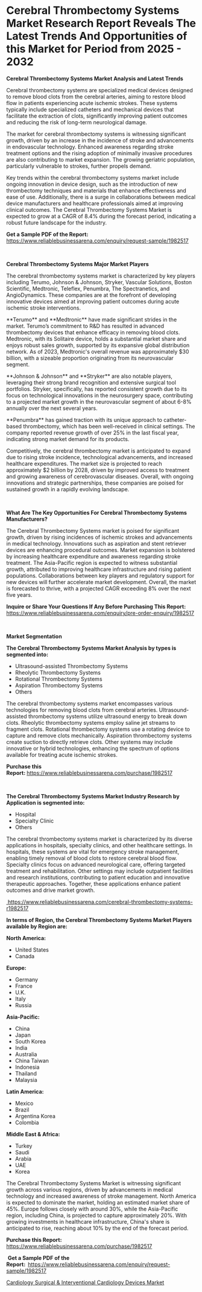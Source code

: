 <p><h1>Cerebral Thrombectomy Systems Market Research Report Reveals The Latest Trends And Opportunities of this Market for Period from 2025 - 2032</h1></p><p><strong>Cerebral Thrombectomy Systems Market Analysis and Latest Trends</strong></p>
<p><p>Cerebral thrombectomy systems are specialized medical devices designed to remove blood clots from the cerebral arteries, aiming to restore blood flow in patients experiencing acute ischemic strokes. These systems typically include specialized catheters and mechanical devices that facilitate the extraction of clots, significantly improving patient outcomes and reducing the risk of long-term neurological damage.</p><p>The market for cerebral thrombectomy systems is witnessing significant growth, driven by an increase in the incidence of stroke and advancements in endovascular technology. Enhanced awareness regarding stroke treatment options and the rising adoption of minimally invasive procedures are also contributing to market expansion. The growing geriatric population, particularly vulnerable to strokes, further propels demand.</p><p>Key trends within the cerebral thrombectomy systems market include ongoing innovation in device design, such as the introduction of new thrombectomy techniques and materials that enhance effectiveness and ease of use. Additionally, there is a surge in collaborations between medical device manufacturers and healthcare professionals aimed at improving clinical outcomes. The Cerebral Thrombectomy Systems Market is expected to grow at a CAGR of 8.4% during the forecast period, indicating a robust future landscape for the industry.</p></p>
<p><strong>Get a Sample PDF of the Report:&nbsp;</strong> <a href="https://www.reliablebusinessarena.com/enquiry/request-sample/1982517?utm_campaign=3118&utm_medium=2&utm_source=Github&utm_content=ia&utm_term=05032025&utm_id=cerebral-thrombectomy-systems">https://www.reliablebusinessarena.com/enquiry/request-sample/1982517</a></p>
<p>&nbsp;</p>
<p><strong>Cerebral Thrombectomy Systems Major Market Players</strong></p>
<p><p>The cerebral thrombectomy systems market is characterized by key players including Terumo, Johnson & Johnson, Stryker, Vascular Solutions, Boston Scientific, Medtronic, Teleflex, Penumbra, The Spectranetics, and AngioDynamics. These companies are at the forefront of developing innovative devices aimed at improving patient outcomes during acute ischemic stroke interventions.</p><p>**Terumo** and **Medtronic** have made significant strides in the market. Terumo’s commitment to R&D has resulted in advanced thrombectomy devices that enhance efficacy in removing blood clots. Medtronic, with its Solitaire device, holds a substantial market share and enjoys robust sales growth, supported by its expansive global distribution network. As of 2023, Medtronic's overall revenue was approximately $30 billion, with a sizeable proportion originating from its neurovascular segment.</p><p>**Johnson & Johnson** and **Stryker** are also notable players, leveraging their strong brand recognition and extensive surgical tool portfolios. Stryker, specifically, has reported consistent growth due to its focus on technological innovations in the neurosurgery space, contributing to a projected market growth in the neurovascular segment of about 6-8% annually over the next several years.</p><p>**Penumbra** has gained traction with its unique approach to catheter-based thrombectomy, which has been well-received in clinical settings. The company reported revenue growth of over 25% in the last fiscal year, indicating strong market demand for its products.</p><p>Competitively, the cerebral thrombectomy market is anticipated to expand due to rising stroke incidence, technological advancements, and increased healthcare expenditures. The market size is projected to reach approximately $2 billion by 2028, driven by improved access to treatment and growing awareness of cerebrovascular diseases. Overall, with ongoing innovations and strategic partnerships, these companies are poised for sustained growth in a rapidly evolving landscape.</p></p>
<p>&nbsp;</p>
<p><strong>What Are The Key Opportunities For Cerebral Thrombectomy Systems Manufacturers?</strong></p>
<p><p>The Cerebral Thrombectomy Systems market is poised for significant growth, driven by rising incidences of ischemic strokes and advancements in medical technology. Innovations such as aspiration and stent retriever devices are enhancing procedural outcomes. Market expansion is bolstered by increasing healthcare expenditure and awareness regarding stroke treatment. The Asia-Pacific region is expected to witness substantial growth, attributed to improving healthcare infrastructure and rising patient populations. Collaborations between key players and regulatory support for new devices will further accelerate market development. Overall, the market is forecasted to thrive, with a projected CAGR exceeding 8% over the next five years.</p></p>
<p><strong>Inquire or Share Your Questions If Any Before Purchasing This Report:</strong> <a href="https://www.reliablebusinessarena.com/enquiry/pre-order-enquiry/1982517?utm_campaign=3118&utm_medium=2&utm_source=Github&utm_content=ia&utm_term=05032025&utm_id=cerebral-thrombectomy-systems">https://www.reliablebusinessarena.com/enquiry/pre-order-enquiry/1982517</a></p>
<p>&nbsp;</p>
<p><strong>Market Segmentation</strong></p>
<p><strong>The Cerebral Thrombectomy Systems Market Analysis by types is segmented into:</strong></p>
<p><ul><li>Ultrasound-assisted Thrombectomy Systems</li><li>Rheolytic Thrombectomy Systems</li><li>Rotational Thrombectomy Systems</li><li>Aspiration Thrombectomy Systems</li><li>Others</li></ul></p>
<p><p>The cerebral thrombectomy systems market encompasses various technologies for removing blood clots from cerebral arteries. Ultrasound-assisted thrombectomy systems utilize ultrasound energy to break down clots. Rheolytic thrombectomy systems employ saline jet streams to fragment clots. Rotational thrombectomy systems use a rotating device to capture and remove clots mechanically. Aspiration thrombectomy systems create suction to directly retrieve clots. Other systems may include innovative or hybrid technologies, enhancing the spectrum of options available for treating acute ischemic strokes.</p></p>
<p><strong>Purchase this Report:&nbsp;</strong><a href="https://www.reliablebusinessarena.com/purchase/1982517?utm_campaign=3118&utm_medium=2&utm_source=Github&utm_content=ia&utm_term=05032025&utm_id=cerebral-thrombectomy-systems">https://www.reliablebusinessarena.com/purchase/1982517</a></p>
<p>&nbsp;</p>
<p><strong>The Cerebral Thrombectomy Systems Market Industry Research by Application is segmented into:</strong></p>
<p><ul><li>Hospital</li><li>Specialty Clinic</li><li>Others</li></ul></p>
<p><p>The cerebral thrombectomy systems market is characterized by its diverse applications in hospitals, specialty clinics, and other healthcare settings. In hospitals, these systems are vital for emergency stroke management, enabling timely removal of blood clots to restore cerebral blood flow. Specialty clinics focus on advanced neurological care, offering targeted treatment and rehabilitation. Other settings may include outpatient facilities and research institutions, contributing to patient education and innovative therapeutic approaches. Together, these applications enhance patient outcomes and drive market growth.</p></p>
<p><a href="https://www.reliablebusinessarena.com/cerebral-thrombectomy-systems-r1982517?utm_campaign=3118&utm_medium=2&utm_source=Github&utm_content=ia&utm_term=05032025&utm_id=cerebral-thrombectomy-systems">&nbsp;https://www.reliablebusinessarena.com/cerebral-thrombectomy-systems-r1982517</a></p>
<p><strong>In terms of Region, the Cerebral Thrombectomy Systems Market Players available by Region are:</strong></p>
<p>
    <p> <strong> North America: </strong>
        <ul>
            <li>United States</li>
            <li>Canada</li>
        </ul>
        </p> 
    <p> <strong> Europe: </strong>
        <ul>
            <li>Germany</li>
            <li>France</li>
            <li>U.K.</li>
            <li>Italy</li>
            <li>Russia</li>
        </ul>
        </p> 
    <p> <strong> Asia-Pacific: </strong>
        <ul>
            <li>China</li>
            <li>Japan</li>
            <li>South Korea</li>
            <li>India</li>
            <li>Australia</li>
            <li>China Taiwan</li>
            <li>Indonesia</li>
            <li>Thailand</li>
            <li>Malaysia</li>
        </ul>
        </p> 
    <p> <strong> Latin America: </strong>
        <ul>
            <li>Mexico</li>
            <li>Brazil</li>
            <li>Argentina Korea</li>
            <li>Colombia</li>
        </ul>
        </p> 
    <p> <strong> Middle East & Africa: </strong>
        <ul>
            <li>Turkey</li>
            <li>Saudi</li>
            <li>Arabia</li>
            <li>UAE</li>
            <li>Korea</li>
        </ul>
    </p>
    </p>
<p><p>The Cerebral Thrombectomy Systems Market is witnessing significant growth across various regions, driven by advancements in medical technology and increased awareness of stroke management. North America is expected to dominate the market, holding an estimated market share of 45%. Europe follows closely with around 30%, while the Asia-Pacific region, including China, is projected to capture approximately 20%. With growing investments in healthcare infrastructure, China's share is anticipated to rise, reaching about 10% by the end of the forecast period.</p></p>
<p><strong>Purchase this Report: </strong><a href="https://www.reliablebusinessarena.com/purchase/1982517?utm_campaign=3118&utm_medium=2&utm_source=Github&utm_content=ia&utm_term=05032025&utm_id=cerebral-thrombectomy-systems">https://www.reliablebusinessarena.com/purchase/1982517</a></p>
<p>&nbsp;<strong>Get a Sample PDF of the Report:&nbsp;&nbsp;</strong><a href="https://www.reliablebusinessarena.com/enquiry/request-sample/1982517?utm_campaign=3118&utm_medium=2&utm_source=Github&utm_content=ia&utm_term=05032025&utm_id=cerebral-thrombectomy-systems">https://www.reliablebusinessarena.com/enquiry/request-sample/1982517</a></p>
<p><strong></strong></p>
<p><p><a href="https://github.com/popupioo/Market-Research-Report-List-1/blob/main/cardiology-surgical-interventional-cardiology-devices-market.md?utm_campaign=3118&utm_medium=2&utm_source=Github&utm_content=ia&utm_term=05032025&utm_id=cerebral-thrombectomy-systems">Cardiology Surgical & Interventional Cardiology Devices Market</a></p></p>